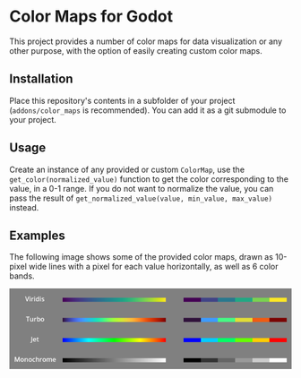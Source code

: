 # Color Maps for Godot

This project provides a number of color maps for data visualization or any other purpose, with the option of easily creating custom color maps.

## Installation

Place this repository's contents in a subfolder of your project (`addons/color_maps` is recommended). You can add it as a git submodule to your project.

## Usage

Create an instance of any provided or custom `ColorMap`, use the `get_color(normalized_value)` function to get the color corresponding to the value, in a 0-1 range. If you do not want to normalize the value, you can pass the result of `get_normalized_value(value, min_value, max_value)` instead.  

## Examples

The following image shows some of the provided color maps, drawn as 10-pixel wide lines with a pixel for each value horizontally, as well as 6 color bands.

![Color Maps](https://github.com/Cykyrios/GodotColorMaps/blob/main/examples/color_maps.png?raw=true)
